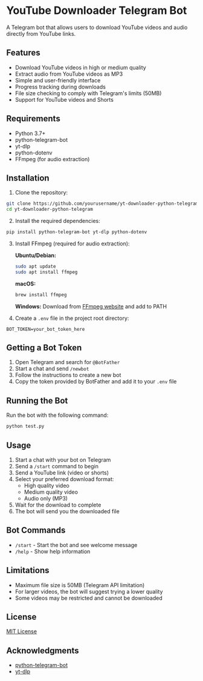 # YouTube Downloader Telegram Bot

A Telegram bot that allows users to download YouTube videos and audio directly from YouTube links.

## Features

- Download YouTube videos in high or medium quality
- Extract audio from YouTube videos as MP3
- Simple and user-friendly interface
- Progress tracking during downloads
- File size checking to comply with Telegram's limits (50MB)
- Support for YouTube videos and Shorts

## Requirements

- Python 3.7+
- python-telegram-bot
- yt-dlp
- python-dotenv
- FFmpeg (for audio extraction)

## Installation

1. Clone the repository:
```bash
git clone https://github.com/yourusername/yt-downloader-python-telegram.git
cd yt-downloader-python-telegram
```

2. Install the required dependencies:
```bash
pip install python-telegram-bot yt-dlp python-dotenv
```

3. Install FFmpeg (required for audio extraction):
   
   **Ubuntu/Debian:**
   ```bash
   sudo apt update
   sudo apt install ffmpeg
   ```
   
   **macOS:**
   ```bash
   brew install ffmpeg
   ```
   
   **Windows:**
   Download from [FFmpeg website](https://ffmpeg.org/download.html) and add to PATH

4. Create a `.env` file in the project root directory:
```
BOT_TOKEN=your_bot_token_here
```

## Getting a Bot Token

1. Open Telegram and search for `@BotFather`
2. Start a chat and send `/newbot`
3. Follow the instructions to create a new bot
4. Copy the token provided by BotFather and add it to your `.env` file

## Running the Bot

Run the bot with the following command:
```bash
python test.py
```

## Usage

1. Start a chat with your bot on Telegram
2. Send a `/start` command to begin
3. Send a YouTube link (video or shorts)
4. Select your preferred download format:
   - High quality video
   - Medium quality video
   - Audio only (MP3)
5. Wait for the download to complete
6. The bot will send you the downloaded file

## Bot Commands

- `/start` - Start the bot and see welcome message
- `/help` - Show help information

## Limitations

- Maximum file size is 50MB (Telegram API limitation)
- For larger videos, the bot will suggest trying a lower quality
- Some videos may be restricted and cannot be downloaded

## License

[MIT License](LICENSE)

## Acknowledgments

- [python-telegram-bot](https://github.com/python-telegram-bot/python-telegram-bot)
- [yt-dlp](https://github.com/yt-dlp/yt-dlp)